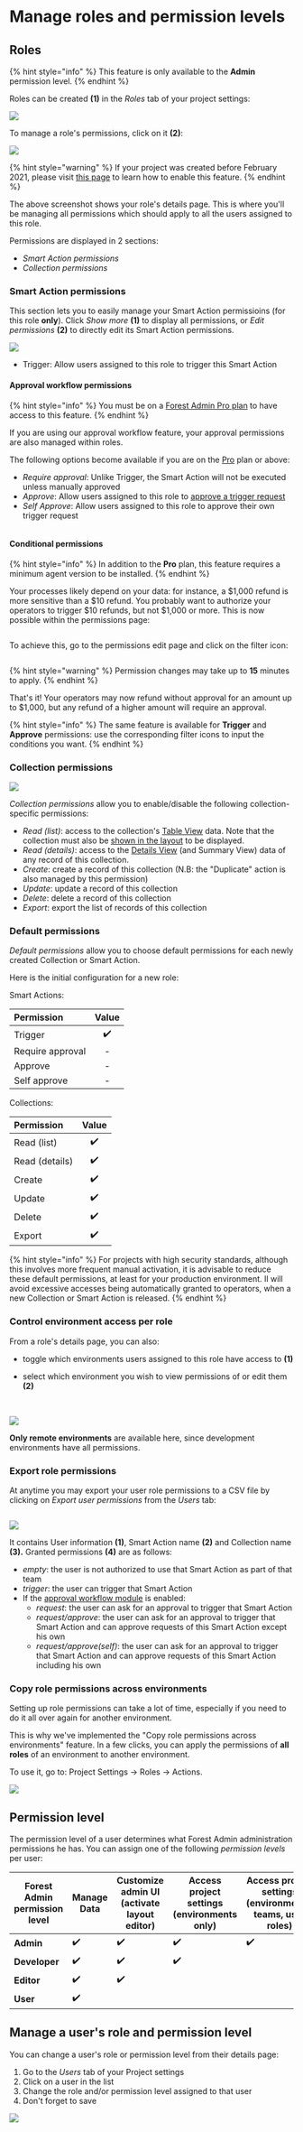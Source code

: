 # Manage roles and permission levels

## Roles <a href="#roles" id="roles"></a>

{% hint style="info" %}
This feature is only available to the **Admin** permission level.
{% endhint %}

Roles can be created **(1)** in the _Roles_ tab of your project settings:‌

![](https://gblobscdn.gitbook.com/assets%2F-LR7SWfEwsNtj_ZiSkSA%2F-MNKoQqHaS-Lnznag76U%2F-MNKqQtM7TOIj45vKjSl%2FCapture%20d%E2%80%99e%CC%81cran%202020-11-29%20a%CC%80%2022.10.51.png?alt=media&token=49e34003-e934-453d-b7f3-2e88b817afba)

To manage a role's permissions, click on it **(2)**:

![](https://gblobscdn.gitbook.com/assets%2F-LR7SWfEwsNtj_ZiSkSA%2F-MMaKOqJ_wpBuC7BX4zs%2F-MMaKw_feeQ-8YEp13b_%2Fimage.png?alt=media&token=b8b16ddd-d961-4062-b2ee-a2b7d7661e31)

{% hint style="warning" %}
If your project was created before February 2021, please visit [this page](https://docs.forestadmin.com/documentation/how-tos/maintain/migrate-to-the-new-role-system) to learn how to enable this feature.
{% endhint %}

The above screenshot shows your role's details page. This is where you'll be managing all permissions which should apply to all the users assigned to this role.‌

Permissions are displayed in 2 sections:‌

- _Smart Action permissions_
- _Collection permissions_

### Smart Action permissions <a href="#smart-action-permissions" id="smart-action-permissions"></a>

This section lets you to easily manage your Smart Action permissioins (for this role **only**). Click _Show more_ **(1)** to display all permissions, or _Edit permissions_ **(2)** to directly edit its Smart Action permissions.‌

![](https://gblobscdn.gitbook.com/assets%2F-LR7SWfEwsNtj_ZiSkSA%2F-MNL8RDssS14SucKOxhW%2F-MNL8dVEaQPf3Gt2l6Dt%2FCapture%20d%E2%80%99e%CC%81cran%202020-11-29%20a%CC%80%2023.33.19.png?alt=media&token=a977faf6-54ec-4fc0-9a99-b7422b4a3792)

- Trigger: Allow users assigned to this role to trigger this Smart Action

#### Approval workflow permissions <a href="#approval-workflow-permissions" id="approval-workflow-permissions"></a>

{% hint style="info" %}
You must be on a [Forest Admin Pro plan](https://www.forestadmin.com/pricing) to have access to this feature.
{% endhint %}

If you are using our approval workflow feature, your approval permissions are also managed within roles.‌

The following options become available if you are on the [Pro](https://www.forestadmin.com/pricing) plan or above:‌

- _Require approval_: Unlike Trigger, the Smart Action will not be executed unless manually approved
- _Approve_: Allow users assigned to this role to [approve a trigger request](../../collections/actions/create-and-manage-smart-actions.md#review-approval-requests)​
- _Self Approve_: Allow users assigned to this role to approve their own trigger request

<figure><img src="../../.gitbook/assets/image (492).png" alt=""><figcaption></figcaption></figure>

#### Conditional permissions <a href="#collection-permissions" id="collection-permissions"></a>

{% hint style="info" %}
In addition to the **Pro** plan, this feature requires a minimum agent version to be installed.
{% endhint %}

Your processes likely depend on your data: for instance, a $1,000 refund is more sensitive than a $10 refund. You probably want to authorize your operators to trigger $10 refunds, but not $1,000 or more. This is now possible within the permissions page:

<figure><img src="../../.gitbook/assets/image (437).png" alt=""><figcaption></figcaption></figure>

To achieve this, go to the permissions edit page and click on the filter icon:

<figure><img src="../../.gitbook/assets/image (507).png" alt=""><figcaption></figcaption></figure>

{% hint style="warning" %}
Permission changes may take up to **15** minutes to apply.
{% endhint %}

That's it! Your operators may now refund without approval for an amount up to $1,000, but any refund of a higher amount will require an approval.

{% hint style="info" %}
The same feature is available for **Trigger** and **Approve** permissions: use the corresponding filter icons to input the conditions you want.
{% endhint %}

### Collection permissions <a href="#collection-permissions" id="collection-permissions"></a>

![](<../../.gitbook/assets/image (544).png>)

_Collection permissions_ allow you to enable/disable the following collection-specific permissions:‌

- _Read (list)_: access to the collection's [Table View](../../getting-started/master-your-ui/the-table-view.md) data. Note that the collection must also be [shown in the layout](../../getting-started/master-your-ui/using-the-layout-editor-mode/) to be displayed.
- _Read (details)_: access to the [Details View](../../getting-started/master-your-ui/using-the-layout-editor-mode/customize-the-details-view.md) (and Summary View) data of any record of this collection.
- _Create_: create a record of this collection (N.B: the "Duplicate" action is also managed by this permission)
- _Update_: update a record of this collection
- _Delete_: delete a record of this collection
- _Export_: export the list of records of this collection

### Default permissions <a href="#default-permissions" id="default-permissions"></a>

_Default permissions_ allow you to choose default permissions for each newly created Collection or Smart Action.


Here is the initial configuration for a new role:

Smart Actions:

|Permission| Value |
| :- | :-: |
| Trigger| :heavy_check_mark: |
| Require approval  | - |
| Approve| - |
| Self approve| - |
  
Collections:

|Permission| Value |
| :- | :-: |
| Read (list) | :heavy_check_mark: | 
| Read (details) | :heavy_check_mark: | 
| Create | :heavy_check_mark: | 
| Update | :heavy_check_mark: | 
| Delete | :heavy_check_mark: | 
| Export | :heavy_check_mark: | 

{% hint style="info" %}
For projects with high security standards, although this involves more frequent manual activation, it is advisable to reduce these default permissions, at least for your production environment. Il will avoid excessive accesses being automatically granted to operators, when a new Collection or Smart Action is released.
{% endhint %}

### Control environment access per role <a href="#control-environment-access-per-role" id="control-environment-access-per-role"></a>

From a role's details page, you can also:‌

- toggle which environments users assigned to this role have access to **(1)**
- select which environment you wish to view permissions of or edit them **(2)**

  ​

![](https://gblobscdn.gitbook.com/assets%2F-LR7SWfEwsNtj_ZiSkSA%2F-MNLEdL3DsRwZtcPE3Y8%2F-MNLHgbJt8yyjtjbegaE%2FCapture%20d%E2%80%99e%CC%81cran%202020-11-30%20a%CC%80%2000.13.58.png?alt=media&token=25e11968-7174-4b9a-90c6-570b8cf37e05)

**Only remote environments** are available here, since development environments have all permissions‌.

### Export role permissions <a href="#export-role-permissions" id="export-role-permissions"></a>

At anytime you may export your user role permissions to a CSV file by clicking on _Export user permissions_ from the _Users_ tab:

<figure><img src="../../.gitbook/assets/image (2).png" alt=""><figcaption></figcaption></figure>

![](https://gblobscdn.gitbook.com/assets%2F-LR7SWfEwsNtj_ZiSkSA%2F-MLw_8zLAMrECE3UR252%2F-MLwdtJp4dUTFe-1CuHN%2FCapture%20d%E2%80%99e%CC%81cran%202020-11-12%20a%CC%80%2014.06.02.png?alt=media&token=71b59490-63ee-4bb2-8758-099232387859)

It contains User information **(1)**, Smart Action name **(2)** and Collection name **(3).** Granted permissions **(4)** are as follows:‌

- _empty_: the user is not authorized to use that Smart Action as part of that team
- _trigger_: the user can trigger that Smart Action
- If the [approval workflow module](../../collections/actions/create-and-manage-smart-actions.md#require-approval-for-a-smart-action) is enabled:
  - _request_: the user can ask for an approval to trigger that Smart Action
  - _request/approve_: the user can ask for an approval to trigger that Smart Action and can approve requests of this Smart Action except his own
  - _request/approve(self)_: the user can ask for an approval to trigger that Smart Action and can approve requests of this Smart Action including his own

### Copy role permissions across environments

Setting up role permissions can take a lot of time, especially if you need to do it all over again for another environment.

This is why we've implemented the "Copy role permissions across environments" feature. In a few clicks, you can apply the permissions of **all roles** of an environment to another environment.

To use it, go to: Project Settings → Roles → Actions.

![](<../../.gitbook/assets/image (617).png>)

## Permission level <a href="#permission-level" id="permission-level"></a>

The permission level of a user determines what Forest Admin administration permissions he has. You can assign one of the following _permission levels_ per user:‌

| Forest Admin permission level | Manage Data        | Customize admin UI (activate layout editor) | Access project settings (environments only) | Access project settings (environments, teams, user roles) |
| ----------------------------- | ------------------ | ------------------------------------------- | ------------------------------------------- | --------------------------------------------------------- |
| **Admin**                     | :heavy_check_mark: | :heavy_check_mark:                          | :heavy_check_mark:                          | :heavy_check_mark:                                        |
| **Developer**                 | :heavy_check_mark: | :heavy_check_mark:                          | :heavy_check_mark:                          |                                                           |
| **Editor**                    | :heavy_check_mark: | :heavy_check_mark:                          |                                             |                                                           |
| **User**                      | :heavy_check_mark: |                                             |                                             |                                                           |

## Manage a user's role and permission level <a href="#manage-a-users-role-and-permission-level" id="manage-a-users-role-and-permission-level"></a>

You can change a user's role or permission level from their details page:‌

1. Go to the _Users_ tab of your Project settings
2. Click on a user in the list
3. Change the role and/or permission level assigned to that user
4. Don't forget to save

![](https://gblobscdn.gitbook.com/assets%2F-LR7SWfEwsNtj_ZiSkSA%2F-MKKUnOvF9h4T2t0c_vi%2F-MKKxu9dgVLyFlA7VYV3%2FCapture%20d%E2%80%99e%CC%81cran%202020-10-23%20a%CC%80%2016.56.58.png?alt=media&token=08c9126f-383d-4857-9107-d3df61c6c848)
